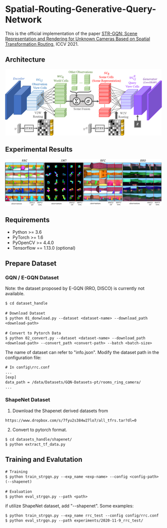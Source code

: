 # Spatial-Routing-Generative-Query-Network
This is the official implementation of the paper [STR-GQN: Scene Representation and Rendering for Unknown Cameras Based on Spatial Transformation Routing](https://arxiv.org/abs/2108.03072), ICCV 2021.

## Architecture
<img src="imgs/overview.png" width="512"/>

## Experimental Results
<img src="imgs/demo.png" width="800"/>

## Requirements
- Python >= 3.6
- PyTorch >= 1.6
- PyOpenCV >= 4.4.0
- Tensorflow == 1.13.0 (optional)

## Prepare Dataset
### GQN / E-GQN Dataset
Note: the dataset proposed by E-GQN (RRO, DISCO) is currently not available. 
```
$ cd dataset_handle

# Download Dataset
$ python 01_donwload.py --dataset <dataset-name> --download_path <download-path>

# Convert to Pytorch Data
$ python 02_convert.py --dataset <dataset-name> --download_path <download-path> --convert_path <convert-path> --batch <batch-size>
```
The name of dataset can refer to "info.json". 
Modify the dataset path in the configuration file:
```
# In config\rrc.conf
...
[exp]
data_path = /data/Datasets/GQN-Datasets-pt/rooms_ring_camera/
...
```

### ShapeNet Dataset
1. Download the Shapenet derived datasets from
```
https://www.dropbox.com/s/7fyu2s384w27lo7/all_tfrs.tar?dl=0
```
2. Convert to pytorch format.
```
$ cd datasets_handle/shapenet/
$ python extract_tf_data.py
```

## Training and Evalutation
```
# Training
$ python train_strgqn.py --exp_name <exp-name> --config <config-path> (--shapenet)

# Evaluation
$ python eval_strgqn.py --path <path>
```
if utilize ShapeNet dataset, add "--shapenet".
Some examples:
```
$ python train_strgqn.py --exp_name rrc_test --config config/rrc.conf
$ python eval_strgqn.py --path experiments/2020-11-9_rrc_test/
```